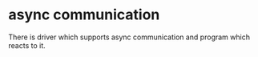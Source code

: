 # async communication

There is driver which supports async communication and program which reacts to it.
